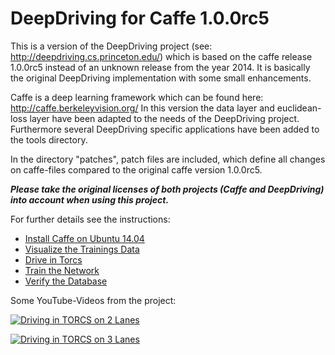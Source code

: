 # DeepDriving for Caffe 1.0.0rc5

This is a version of the DeepDriving project (see: http://deepdriving.cs.princeton.edu/) which is based on the caffe release 1.0.0rc5 instead of an unknown release from the year 2014. It is basically the original DeepDriving implementation with some small enhancements.

Caffe is a deep learning framework which can be found here: http://caffe.berkeleyvision.org/ In this version the data layer and euclidean-loss layer have been adapted to the needs of the DeepDriving project. Furthermore several DeepDriving specific applications have been added to the tools directory.

In the directory "patches", patch files are included, which define all changes on caffe-files compared to the original caffe version 1.0.0rc5.

***Please take the original licenses of both projects (Caffe and DeepDriving) into account when using this project.***

For further details see the instructions:
* [Install Caffe on Ubuntu 14.04](https://github.com/Netzeband/caffe-deepdriving/wiki/Install)
* [Visualize the Trainings Data](https://github.com/Netzeband/caffe-deepdriving/wiki/CheckDatabase)
* [Drive in Torcs](https://github.com/Netzeband/caffe-deepdriving/wiki/Test)
* [Train the Network](https://github.com/Netzeband/caffe-deepdriving/wiki/Training)
* [Verify the Database](https://github.com/Netzeband/caffe-deepdriving/wiki/ErrorMeas)

Some YouTube-Videos from the project:

[![Driving in TORCS on 2 Lanes](https://img.youtube.com/vi/wfYY6yeufhc/0.jpg)](https://www.youtube.com/watch?v=wfYY6yeufhc&t=3s)


[![Driving in TORCS on 3 Lanes](https://img.youtube.com/vi/IafB_M4yFBo/0.jpg)](https://www.youtube.com/watch?v=IafB_M4yFBo)
